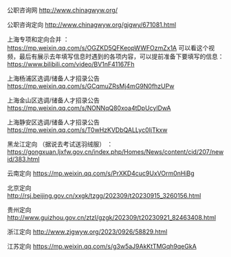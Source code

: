 
公职咨询网 http://www.chinagwyw.org/

公职咨询定向  http://www.chinagwyw.org/gjgwy/671081.html

上海专项和定向合并 ：https://mp.weixin.qq.com/s/OGZKD5QFKeopWWFOzmZx1A
可以看这个视频，最后有展示去年填写信息时遇到的各项内容，可以提前准备下要填写的信息：https://www.bilibili.com/video/BV1nF41167Fh


上海杨浦区选调/储备人才招录公告  https://mp.weixin.qq.com/s/GCqmuZRsMj4mG9N0fhzUPw

上海金山区选调/储备人才招录公告 https://mp.weixin.qq.com/s/NONNqQ80xoa4tDpUcylDwA

上海静安区选调/储备人才招录公告 https://mp.weixin.qq.com/s/T0wHzKVDbQALLyc0IjTkxw


黑龙江定向 （据说去考试送羽绒服） ：  https://gongxuan.ljxfw.gov.cn/index.php/Homes/News/content/cid/207/newid/383.html

云南定向 https://mp.weixin.qq.com/s/PrXKD4cuc9UxVOrm0nHiBg

北京定向  http://rsj.beijing.gov.cn/xxgk/tzgg/202309/t20230915_3260156.html

贵州定向  http://www.guizhou.gov.cn/ztzl/gzgk/202309/t20230921_82463408.html

浙江定向  http://www.zjgwyw.org/2023/0926/58829.html

江苏定向  https://mp.weixin.qq.com/s/g3w5aJ9AkKtTMGqh9qeGkA









